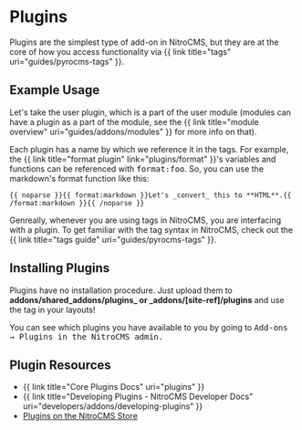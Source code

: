 # Plugins 

Plugins are the simplest type of add-on in NitroCMS, but they are at the core of how you access functionality via {{ link title="tags" uri="guides/pyrocms-tags" }}.

</div>
<div class="doc_content">

## Example Usage

Let's take the user plugin, which is a part of the user module (modules can have a plugin as a part of the module, see the {{ link title="module overview" uri="guides/addons/modules" }} for more info on that).

Each plugin has a name by which we reference it in the tags. For example, the {{ link title="format plugin" link="plugins/format" }}'s variables and functions can be referenced with <samp>format:foo</samp>. So, you can use the markdown's format function like this:

	{{ noparse }}{{ format:markdown }}Let's _convert_ this to **HTML**.{{ /format:markdown }}{{ /noparse }}

Genreally, whenever you are using tags in NitroCMS, you are interfacing with a plugin. To get familiar with the tag syntax in NitroCMS, check out the {{ link title="tags guide" uri="guides/pyrocms-tags" }}.

## Installing Plugins

Plugins have no installation procedure. Just upload them to **addons/shared\_addons/plugins_ or _addons/[site-ref]/plugins** and use the tag in your layouts!

You can see which plugins you have available to you by going to <samp>Add-ons &rarr; Plugins</smap> in the NitroCMS admin.

## Plugin Resources

* {{ link title="Core Plugins Docs" uri="plugins" }}
* {{ link title="Developing Plugins - NitroCMS Developer Docs" uri="developers/addons/developing-plugins" }}
* [Plugins on the NitroCMS Store](https://www.pyrocms.com/store/categories/plugins)